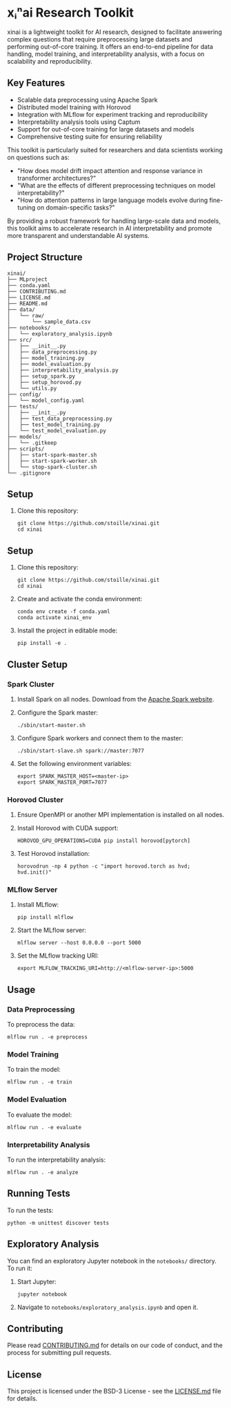 # xᵢⁿai Research Toolkit

xinai is a lightweight toolkit for AI research, designed to facilitate answering complex questions that require preprocessing large datasets and performing out-of-core training. It offers an end-to-end pipeline for data handling, model training, and interpretability analysis, with a focus on scalability and reproducibility.

## Key Features

- Scalable data preprocessing using Apache Spark
- Distributed model training with Horovod
- Integration with MLflow for experiment tracking and reproducibility
- Interpretability analysis tools using Captum
- Support for out-of-core training for large datasets and models
- Comprehensive testing suite for ensuring reliability

This toolkit is particularly suited for researchers and data scientists working on questions such as:
- "How does model drift impact attention and response variance in transformer architectures?"
- "What are the effects of different preprocessing techniques on model interpretability?"
- "How do attention patterns in large language models evolve during fine-tuning on domain-specific tasks?"

By providing a robust framework for handling large-scale data and models, this toolkit aims to accelerate research in AI interpretability and promote more transparent and understandable AI systems.

## Project Structure

```
xinai/
├── MLproject
├── conda.yaml
├── CONTRIBUTING.md
├── LICENSE.md
├── README.md
├── data/
│   └── raw/
│       └── sample_data.csv
├── notebooks/
│   └── exploratory_analysis.ipynb
├── src/
│   ├── __init__.py
│   ├── data_preprocessing.py
│   ├── model_training.py
│   ├── model_evaluation.py
│   ├── interpretability_analysis.py
│   ├── setup_spark.py
│   ├── setup_horovod.py
│   └── utils.py
├── config/
│   └── model_config.yaml
├── tests/
│   ├── __init__.py
│   ├── test_data_preprocessing.py
│   ├── test_model_training.py
│   └── test_model_evaluation.py
├── models/
│   └── .gitkeep
├── scripts/
│   ├── start-spark-master.sh
│   ├── start-spark-worker.sh
│   └── stop-spark-cluster.sh
└── .gitignore
```

## Setup

1. Clone this repository:
   ```
   git clone https://github.com/stoille/xinai.git
   cd xinai
   ```

## Setup

1. Clone this repository:
   ```
   git clone https://github.com/stoille/xinai.git
   cd xinai
   ```

2. Create and activate the conda environment:
   ```
   conda env create -f conda.yaml
   conda activate xinai_env
   ```

3. Install the project in editable mode:
   ```
   pip install -e .
   ```

## Cluster Setup

### Spark Cluster

1. Install Spark on all nodes. Download from the [Apache Spark website](https://spark.apache.org/downloads.html).

2. Configure the Spark master:
   ```
   ./sbin/start-master.sh
   ```

3. Configure Spark workers and connect them to the master:
   ```
   ./sbin/start-slave.sh spark://master:7077
   ```

4. Set the following environment variables:
   ```
   export SPARK_MASTER_HOST=<master-ip>
   export SPARK_MASTER_PORT=7077
   ```

### Horovod Cluster

1. Ensure OpenMPI or another MPI implementation is installed on all nodes.

2. Install Horovod with CUDA support:
   ```
   HOROVOD_GPU_OPERATIONS=CUDA pip install horovod[pytorch]
   ```

3. Test Horovod installation:
   ```
   horovodrun -np 4 python -c "import horovod.torch as hvd; hvd.init()"
   ```

### MLflow Server

1. Install MLflow:
   ```
   pip install mlflow
   ```

2. Start the MLflow server:
   ```
   mlflow server --host 0.0.0.0 --port 5000
   ```

3. Set the MLflow tracking URI:
   ```
   export MLFLOW_TRACKING_URI=http://<mlflow-server-ip>:5000
   ```

## Usage

### Data Preprocessing

To preprocess the data:

```
mlflow run . -e preprocess
```

### Model Training

To train the model:

```
mlflow run . -e train
```

### Model Evaluation

To evaluate the model:

```
mlflow run . -e evaluate
```

### Interpretability Analysis

To run the interpretability analysis:

```
mlflow run . -e analyze
```

## Running Tests

To run the tests:

```
python -m unittest discover tests
```

## Exploratory Analysis

You can find an exploratory Jupyter notebook in the `notebooks/` directory. To run it:

1. Start Jupyter:
   ```
   jupyter notebook
   ```

2. Navigate to `notebooks/exploratory_analysis.ipynb` and open it.

## Contributing

Please read [CONTRIBUTING.md](CONTRIBUTING.md) for details on our code of conduct, and the process for submitting pull requests.

## License

This project is licensed under the BSD-3 License - see the [LICENSE.md](LICENSE.md) file for details.
